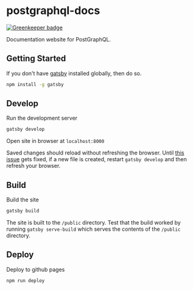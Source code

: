 # postgraphql-docs

[![Greenkeeper badge](https://badges.greenkeeper.io/calebmer/postgraphql-docs.svg)](https://greenkeeper.io/)

Documentation website for PostGraphQL.

## Getting Started
If you don't have [gatsby][1] installed globally, then do so.
```bash
npm install -g gatsby
```

## Develop
Run the development server
```bash
gatsby develop
```
Open site in browser at `localhost:8000`

Saved changes should reload without refreshing the browser. Until [this issue][2]
gets fixed, if a new file is created, restart `gatsby develop` and then refresh
your browser.

## Build
Build the site
```bash
gatsby build
```
The site is built to the `/public` directory. Test that the build worked by
running `gatsby serve-build` which serves the contents of the `/public` directory.

## Deploy
Deploy to github pages
```bash
npm run deploy
```

[1]: https://github.com/gatsbyjs/gatsby
[2]: https://github.com/webpack/webpack/issues/1162
